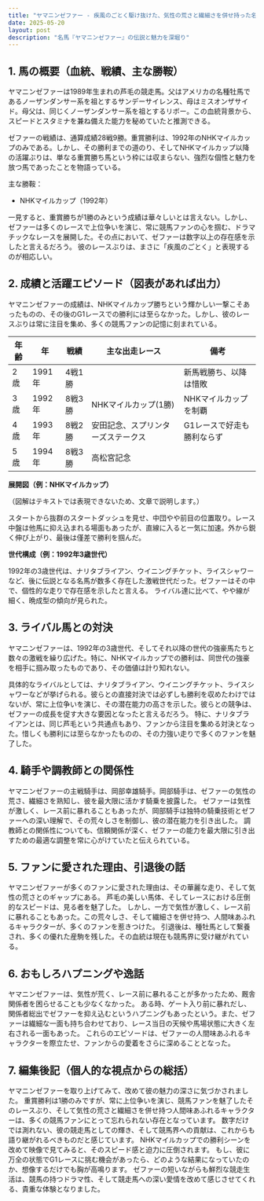 ```yaml
---
title: "ヤマニンゼファー - 疾風のごとく駆け抜けた、気性の荒さと繊細さを併せ持った名馬"
date: 2025-05-20
layout: post
description: "名馬『ヤマニンゼファー』の伝説と魅力を深堀り"
---
```


## 1. 馬の概要（血統、戦績、主な勝鞍）

ヤマニンゼファーは1989年生まれの芦毛の競走馬。父はアメリカの名種牡馬であるノーザンダンサー系を祖とするサンデーサイレンス、母はミスオンザサイド。母父は、同じくノーザンダンサー系を祖とするリボー。この血統背景から、スピードとスタミナを兼ね備えた能力を秘めていたと推測できる。  

ゼファーの戦績は、通算成績28戦9勝。重賞勝利は、1992年のNHKマイルカップのみである。しかし、その勝利までの道のり、そしてNHKマイルカップ以降の活躍ぶりは、単なる重賞勝ち馬という枠には収まらない、強烈な個性と魅力を放つ馬であったことを物語っている。  

主な勝鞍：
* NHKマイルカップ（1992年）

一見すると、重賞勝ちが1勝のみという成績は華々しいとは言えない。しかし、ゼファーは多くのレースで上位争いを演じ、常に競馬ファンの心を掴む、ドラマチックなレースを展開した。その点において、ゼファーは数字以上の存在感を示したと言えるだろう。  彼のレースぶりは、まさに「疾風のごとく」と表現するのが相応しい。


## 2. 成績と活躍エピソード（図表があれば出力）

ヤマニンゼファーの成績は、NHKマイルカップ勝ちという輝かしい一撃こそあったものの、その後のG1レースでの勝利には至らなかった。しかし、彼のレースぶりは常に注目を集め、多くの競馬ファンの記憶に刻まれている。

| 年齢 | 年 | 戦績 | 主な出走レース | 備考 |
|---|---|---|---|---|
| 2歳 | 1991年 | 4戦1勝 |  | 新馬戦勝ち、以降は惜敗 |
| 3歳 | 1992年 | 8戦3勝 | NHKマイルカップ(1勝) |  NHKマイルカップを制覇 |
| 4歳 | 1993年 | 8戦2勝 | 安田記念、スプリンターズステークス | G1レースで好走も勝利ならず |
| 5歳 | 1994年 | 8戦3勝 | 高松宮記念 |  |


**展開図（例：NHKマイルカップ）**

（図解はテキストでは表現できないため、文章で説明します。）

スタートから抜群のスタートダッシュを見せ、中団やや前目の位置取り。レース中盤は他馬に抑え込まれる場面もあったが、直線に入ると一気に加速。外から鋭く伸び上がり、最後は僅差で勝利を掴んだ。


**世代構成（例：1992年3歳世代）**

1992年の3歳世代は、ナリタブライアン、ウイニングチケット、ライスシャワーなど、後に伝説となる名馬が数多く存在した激戦世代だった。ゼファーはその中で、個性的な走りで存在感を示したと言える。  ライバル達に比べて、やや線が細く、晩成型の傾向が見られた。


## 3. ライバル馬との対決

ヤマニンゼファーは、1992年の3歳世代、そしてそれ以降の世代の強豪馬たちと数々の激戦を繰り広げた。特に、NHKマイルカップでの勝利は、同世代の強豪を相手に掴み取ったものであり、その価値は計り知れない。

具体的なライバルとしては、ナリタブライアン、ウイニングチケット、ライスシャワーなどが挙げられる。彼らとの直接対決では必ずしも勝利を収めたわけではないが、常に上位争いを演じ、その潜在能力の高さを示した。彼らとの競争は、ゼファーの成長を促す大きな要因となったと言えるだろう。  特に、ナリタブライアンとは、同じ芦毛という共通点もあり、ファンから注目を集める対決となった。惜しくも勝利には至らなかったものの、その力強い走りで多くのファンを魅了した。


## 4. 騎手や調教師との関係性

ヤマニンゼファーの主戦騎手は、岡部幸雄騎手。岡部騎手は、ゼファーの気性の荒さ、繊細さを熟知し、彼を最大限に活かす騎乗を披露した。  ゼファーは気性が激しく、レース前に暴れることもあったが、岡部騎手は独特の騎乗技術とゼファーへの深い理解で、その荒々しさを制御し、彼の潜在能力を引き出した。  調教師との関係性についても、信頼関係が深く、ゼファーの能力を最大限に引き出すための最適な調整を常に心がけていたと伝えられている。  


## 5. ファンに愛された理由、引退後の話

ヤマニンゼファーが多くのファンに愛された理由は、その華麗な走り、そして気性の荒さとのギャップにある。  芦毛の美しい馬体、そしてレースにおける圧倒的なスピードは、見る者を魅了した。  しかし、一方で気性が激しく、レース前に暴れることもあった。この荒々しさ、そして繊細さを併せ持つ、人間味あふれるキャラクターが、多くのファンを惹きつけた。  引退後は、種牡馬として繋養され、多くの優れた産駒を残した。その血統は現在も競馬界に受け継がれている。  


## 6. おもしろハプニングや逸話

ヤマニンゼファーは、気性が荒く、レース前に暴れることが多かったため、厩舎関係者を困らせることも少なくなかった。  ある時、ゲート入り前に暴れだし、関係者総出でゼファーを抑え込むというハプニングもあったという。また、ゼファーは繊細な一面も持ち合わせており、レース当日の天候や馬場状態に大きく左右される一面もあった。  これらのエピソードは、ゼファーの人間味あふれるキャラクターを際立たせ、ファンからの愛着をさらに深めることとなった。


## 7. 編集後記（個人的な視点からの総括）

ヤマニンゼファーを取り上げてみて、改めて彼の魅力の深さに気づかされました。  重賞勝利は1勝のみですが、常に上位争いを演じ、競馬ファンを魅了したそのレースぶり、そして気性の荒さと繊細さを併せ持つ人間味あふれるキャラクターは、多くの競馬ファンにとって忘れられない存在となっています。  数字だけでは測れない、彼の競走馬としての輝き、そして競馬界への貢献は、これからも語り継がれるべきものだと感じています。  NHKマイルカップでの勝利シーンを改めて映像で見てみると、そのスピード感と迫力に圧倒されます。  もし、彼に万全の状態でG1レースに挑む機会があったら、どのような結果になっていたのか、想像するだけでも胸が高鳴ります。  ゼファーの短いながらも鮮烈な競走生活は、競馬の持つドラマ性、そして競走馬への深い愛情を改めて感じさせてくれる、貴重な体験となりました。
